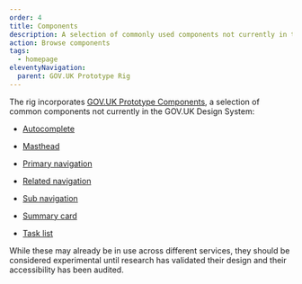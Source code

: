 ```yaml
---
order: 4
title: Components
description: A selection of commonly used components not currently in the GOV.UK Design System.
action: Browse components
tags:
  - homepage
eleventyNavigation:
  parent: GOV.UK Prototype Rig
---
```


The rig incorporates [GOV.UK Prototype Components](https://x-govuk.github.io/govuk-prototype-components/), a selection of common components not currently in the GOV.UK Design System:

* [Autocomplete](https://x-govuk.github.io/govuk-prototype-components/autocomplete/)

* [Masthead](https://x-govuk.github.io/govuk-prototype-components/masthead/)

* [Primary navigation](https://x-govuk.github.io/govuk-prototype-components/primary-navigation/)

* [Related navigation](https://x-govuk.github.io/govuk-prototype-components/related-navigation/)

* [Sub navigation](https://x-govuk.github.io/govuk-prototype-components/sub-navigation/)

* [Summary card](https://x-govuk.github.io/govuk-prototype-components/summary-card/)

* [Task list](https://x-govuk.github.io/govuk-prototype-components/task-list/)

While these may already be in use across different services, they should be considered experimental until research has validated their design and their accessibility has been audited.
